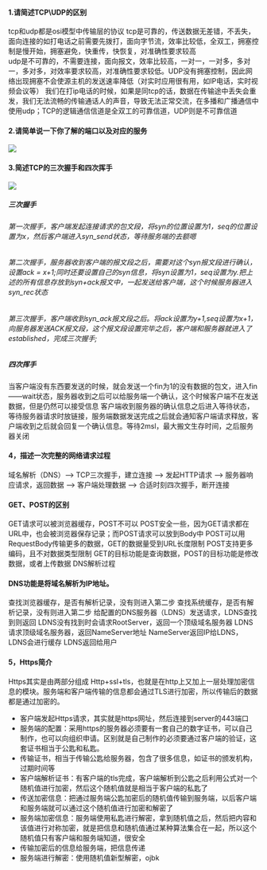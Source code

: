#### 1.请简述TCP\UDP的区别
tcp和udp都是osi模型中传输层的协议
tcp是可靠的，传送数据无差错，不丢失，面向连接的如打电话之前需要先拨打，面向字节流，效率比较低，全双工，拥塞控制是慢开始，拥塞避免，快重传，快恢复，对准确性要求较高<br>
udp是不可靠的，不需要连接，面向报文，效率比较高，一对一，一对多，多对一，多对多，对效率要求较高，对准确性要求较低。UDP没有拥塞控制，因此网络出现拥塞不会使源主机的发送速率降低（对实时应用很有用，如IP电话，实时视频会议等）
我们在打ip电话的时候，如果是同tcp的话，数据在传输途中丢失会重发，我们无法流畅的传输通话人的声音，导致无法正常交流，在多播和广播通信中使用udp；TCP的逻辑通信信道是全双工的可靠信道，UDP则是不可靠信道
#### 2.请简单说一下你了解的端口以及对应的服务
![](https://pic1.zhimg.com/80/v2-e584c505e895441d7b52c8f3c02c9770_hd.jpg)
#### 3.简述TCP的三次握手和四次挥手
![](https://pic2.zhimg.com/v2-8720bd64871a5452df583fdab8207d64_r.jpg)
##### 三次握手
###### 第一次握手，客户端发起连接请求的包文段，将syn的位置设置为1，seq的位置设置为x，然后客户端进入syn_send状态，等待服务端的去额嗯
###### 第二次握手，服务器收到客户端的报文段之后，需要对这个syn报文段进行确认，设置ack = x+1;同时还要设置自己的syn信息，将syn设置为1，seq设置为y.把上述的所有信息存放到syn+ack报文中，一起发送给客户端，这个时候服务器进入syn_rec状态
###### 第三次握手，客户端收到syn_ack报文段之后。将ack设置为y+1,seq设置为x+1，向服务器发送ACK报文段，这个报文段设置完毕之后，客户端和服务器就进入了established，完成三次握手;
##### 四次挥手
当客户端没有东西要发送的时候，就会发送一个fin为1的没有数据的包文，进入fin——wait状态，服务器收到之后可以给服务端一个确认，这个时候客户端不在发送数据，但是仍然可以接受信息
客户端收到服务器的确认信息之后进入等待状态，等待服务器请求时放链接，服务端数据发送完成之后就会通知客户端请求释放，客户端收到之后就会回复一个确认信息。等待2msl，最大搬文生存时间，之后服务器关闭
#### 4，描述一次完整的网络请求过程
域名解析（DNS）——> TCP三次握手，建立连接 ——> 发起HTTP请求 ——> 服务器响应请求，返回数据 ——> 客户端处理数据 ——> 合适时刻四次握手，断开连接
#### GET、POST的区别

GET请求可以被浏览器缓存，POST不可以
POST安全一些，因为GET请求都在URL中，也会被浏览器保存记录；而POST请求可以放到Body中
POST可以用RequestBody传输更多的数据，GET的数据量受到URL长度限制
POST支持更多编码，且不对数据类型限制
GET的目标功能是查询数据，POST的目标功能是修改数据，或者上传数据
DNS解析过程

#### DNS功能是将域名解析为IP地址。

查找浏览器缓存，是否有解析记录，没有则进入第二步
查找系统缓存，是否有解析记录，没有则进入第二步
给配置的DNS服务器（LDNS）发送请求，LDNS查找到则返回
LDNS没有找到时会请求RootServer，返回一个顶级域名服务器
LDNS请求顶级域名服务器，返回NameServer地址
NameServer返回IP给LDNS，LDNS会进行缓存
LDNS返回给用户

#### 5，Https简介
Https其实是由两部分组成 Http+ssl+tls，也就是在http上又加上一层处理加密信息的模块。服务端和客户端传输的信息都会通过TLS进行加密，所以传输后的数据都是通过加密的。
* 客户端发起Https请求，其实就是https网址，然后连接到server的443端口
* 服务端的配置：采用https的服务器必须要有一套自己的数字证书，可以自己制作，也可以向组织申请。区别就是自己制作的必须要通过客户端的验证，这套证书相当于公匙和私匙。
* 传输证书，相当于传输公匙给服务器，包含了很多信息，如证书的颁发机构，过期时间等
* 客户端解析证书：有客户端的tls完成，客户端解析到公匙之后利用公式对一个随机值进行加密，然后这个随机值就是相当于客户端的私匙了
* 传送加密信息：把通过服务端公匙加密后的随机值传输到服务端，以后客户端和服务端就可以通过这个随机值进行加密和解密了
* 服务端加密信息：服务端使用私匙进行解密，拿到随机值之后，然后把内容和该值进行对称加密，就是把信息和随机值通过某种算法集合在一起，所以这个随机值只有客户端和服务端知道，很安全
* 传输加密后的信息给服务端，把信息传递
* 服务端进行解密：使用随机值新型解密，ojbk

